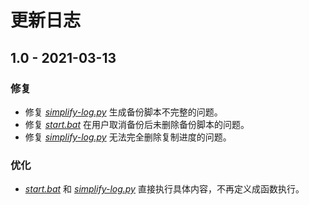 ﻿# 更新日志

## 1.0 - 2021-03-13

### 修复

* 修复 *[simplify-log.py](simplify-log.py)* 生成备份脚本不完整的问题。
* 修复 *[start.bat](start.bat)* 在用户取消备份后未删除备份脚本的问题。
* 修复 *[simplify-log.py](simplify-log.py)* 无法完全删除复制进度的问题。

### 优化

* *[start.bat](start.bat)* 和 *[simplify-log.py](simplify-log.py)* 直接执行具体内容，不再定义成函数执行。